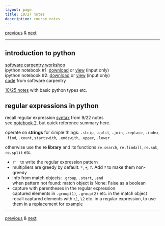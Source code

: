 ```yaml
---
layout: page
title: 10/27 notes
description: course notes
---
```

[previous](notes1025.html) & [next](notes1101.html)

---

## introduction to python

[software carpentry workshop](http://swcarpentry.github.io/python-novice-inflammation/)  
ipython notebook #1: [download](../assets/iPythonNotebooks/swcarpentry1.ipynb)
or [view](https://github.com/cecileane/computingtools/blob/gh-pages/assets/iPythonNotebooks/swcarpentry1.ipynb) (input only)  
ipython notebook #2: [download](../assets/iPythonNotebooks/swcarpentry2.ipynb)
or [view](https://github.com/cecileane/computingtools/blob/gh-pages/assets/iPythonNotebooks/swcarpentry2.ipynb) (input only)  
[code](https://github.com/swcarpentry/python-novice-inflammation/tree/gh-pages/code)
from software carpentry

[10/25 notes](notes1025.html) with basic python types etc.

## regular expressions in python

recall regular expression
[syntax](http://cecileane.github.io/computingtools/pages/notes0922.html#regular-expressions-regexp) from 9/22 notes  
see [notebook 2](https://github.com/cecileane/computingtools/blob/gh-pages/assets/iPythonNotebooks/swcarpentry2.ipynb), but quick reference summary here.

operate on **strings** for simple things:
 `.strip`, `.split`, `.join`, `.replace`, `.index`, `.find`, `.count`,
 `startswith`, `.endswith`, `.upper`, `.lower`

otherwise use the **re library** and its functions
`re.search`, `re.findall`,  `re.sub`, `re.split` etc.

- `r''` to write the regular expression pattern
- multipliers are greedy by default: `*`, `+`, `?`. Add `?` to make them non-greedy
- info from match objects: `.group`, `.start`,  `.end`  
  when pattern not found: match object is None: False as a boolean
- capture with parentheses in the regular expression  
  captured elements in `.group(1)`, `.group(2)` etc. in the match object  
  recall captured elements with `\1`, `\2` etc. in a regular expression,
  to use them in a replacement for example

---
[previous](notes1025.html) & [next](notes1101.html)
